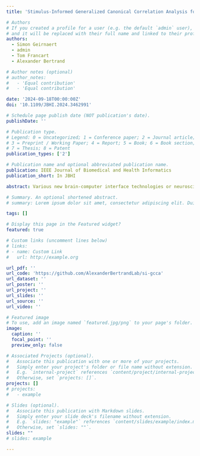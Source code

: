 ```yaml
---
title: 'Stimulus-Informed Generalized Canonical Correlation Analysis for Group Analysis of Neural Responses to Natural Stimuli'

# Authors
# If you created a profile for a user (e.g. the default `admin` user), write the username (folder name) here
# and it will be replaced with their full name and linked to their profile.
authors:
  - Simon Geirnaert
  - admin
  - Tom Francart
  - Alexander Bertrand

# Author notes (optional)
# author_notes:
#   - 'Equal contribution'
#   - 'Equal contribution'

date: '2024-09-18T00:00:00Z'
doi: '10.1109/JBHI.2024.3462991'

# Schedule page publish date (NOT publication's date).
publishDate: ''

# Publication type.
# Legend: 0 = Uncategorized; 1 = Conference paper; 2 = Journal article;
# 3 = Preprint / Working Paper; 4 = Report; 5 = Book; 6 = Book section;
# 7 = Thesis; 8 = Patent
publication_types: ['2']

# Publication name and optional abbreviated publication name.
publication: IEEE Journal of Biomedical and Health Informatics
publication_short: In JBHI

abstract: Various new brain-computer interface technologies or neuroscience applications require decoding stimulus-following neural responses to natural stimuli such as speech and video from, e.g., electroencephalography (EEG) signals. In this context, generalized canonical correlation analysis (GCCA) is often used as a group analysis technique, which allows the extraction of correlated signal components from the neural activity of multiple subjects attending to the same stimulus. GCCA can be used to improve the signal-to-noise ratio of the stimulus-following neural responses relative to all other irrelevant (non-)neural activity, or to quantify the correlated neural activity across multiple subjects in a group-wise coherence metric. However, the traditional GCCA technique is stimulus-unaware, no information about the stimulus is used to estimate the correlated components from the neural data of several subjects. Therefore, the GCCA technique might fail to extract relevant correlated signal components in practical situations where the amount of information is limited, for example, because of a limited amount of training data or group size. This motivates a new stimulus-informed GCCA (SI-GCCA) framework that allows taking the stimulus into account to extract the correlated components. We show that SI-GCCA outperforms GCCA in various practical settings, for both auditory and visual stimuli. Moreover, we showcase how SI-GCCA can be used to steer the estimation of the components towards the stimulus. As such, SI-GCCA substantially improves upon GCCA for various purposes, ranging from preprocessing to quantifying attention.

# Summary. An optional shortened abstract.
# summary: Lorem ipsum dolor sit amet, consectetur adipiscing elit. Duis posuere tellus ac convallis placerat. Proin tincidunt magna sed ex sollicitudin condimentum.

tags: []

# Display this page in the Featured widget?
featured: true

# Custom links (uncomment lines below)
# links:
# - name: Custom Link
#   url: http://example.org

url_pdf: ''
url_code: 'https://github.com/AlexanderBertrandLab/si-gcca'
url_dataset: ''
url_poster: ''
url_project: ''
url_slides: ''
url_source: ''
url_video: ''

# Featured image
# To use, add an image named `featured.jpg/png` to your page's folder.
image:
  caption: ''
  focal_point: ''
  preview_only: false

# Associated Projects (optional).
#   Associate this publication with one or more of your projects.
#   Simply enter your project's folder or file name without extension.
#   E.g. `internal-project` references `content/project/internal-project/index.md`.
#   Otherwise, set `projects: []`.
projects: []
# projects:
#   - example

# Slides (optional).
#   Associate this publication with Markdown slides.
#   Simply enter your slide deck's filename without extension.
#   E.g. `slides: "example"` references `content/slides/example/index.md`.
#   Otherwise, set `slides: ""`.
slides: ""
# slides: example

---
```


<!-- {{% callout note %}}
Click the _Cite_ button above to demo the feature to enable visitors to import publication metadata into their reference management software.
{{% /callout %}}

{{% callout note %}}
Create your slides in Markdown - click the _Slides_ button to check out the example.
{{% /callout %}} -->

<!-- Supplementary notes can be added here, including [code, math, and images](https://wowchemy.com/docs/writing-markdown-latex/). -->
